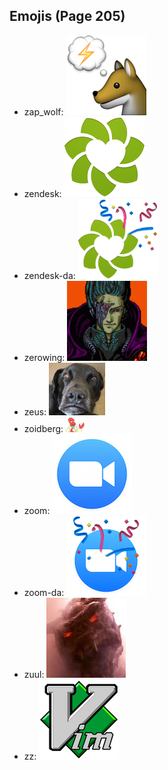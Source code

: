 
## Emojis (Page 205)

* zap_wolf: ![zap_wolf](output/zap_wolf.png)
* zendesk: ![zendesk](output/zendesk.png)
* zendesk-da: ![zendesk-da](output/zendesk-da.png)
* zerowing: ![zerowing](output/zerowing.png)
* zeus: ![zeus](output/zeus.jpg)
* zoidberg: ![zoidberg](output/zoidberg.png)
* zoom: ![zoom](output/zoom.png)
* zoom-da: ![zoom-da](output/zoom-da.png)
* zuul: ![zuul](output/zuul.png)
* zz: ![zz](output/zz.png)

